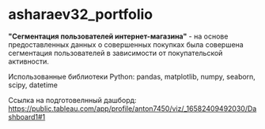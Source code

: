 # asharaev32_portfolio
 
**"Сегментация пользователей интернет-магазина"** - на основе предоставленных данных о совершенных покупках была совершена сегментация пользователей в зависимости от покупательской активности.

Использованные библиотеки Python: pandas, matplotlib, numpy, seaborn, scipy, datetime

Ссылка на подготовелнный дашборд: https://public.tableau.com/app/profile/anton7450/viz/_16582409492030/Dashboard1#1 
